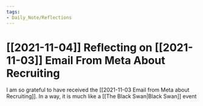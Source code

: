 ```yaml
---
tags:
- Daily_Note/Reflections
---
```


# [[2021-11-04]] Reflecting on [[2021-11-03]] Email From Meta About Recruiting



I am so grateful to have received the [[2021-11-03 Email from Meta about Recruiting]]. In a way, it is much like a [[The Black Swan|Black Swan]] event